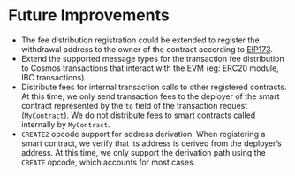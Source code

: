 <!--
order: 9
-->

# Future Improvements

*   The fee distribution registration could be extended to register the withdrawal
    address to the owner of the contract according to
    [EIP173](https://eips.ethereum.org/EIPS/eip-173).
*   Extend the supported message types for the transaction fee distribution to
    Cosmos transactions that interact with the EVM (eg: ERC20 module, IBC
    transactions).
*   Distribute fees for internal transaction calls to other registered contracts.
    At this time, we only send transaction fees to the deployer of the smart
    contract represented by the `to` field of the transaction request
    (`MyContract`). We do not distribute fees to smart contracts called internally
    by `MyContract`.
*   `CREATE2` opcode support for address derivation. When registering a smart
    contract, we verify that its address is derived from the deployer’s address.
    At this time, we only support the derivation path using the `CREATE` opcode,
    which accounts for most cases.
